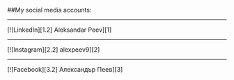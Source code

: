 ##My social media accounts:
<hr>
[![LinkedIn][1.2] Aleksandar Peev][1]
<hr>
 [![Instagram][2.2] alexpeev9][2]
<hr>
 [![Facebook][3.2] Александър Пеев][3]

<!-- Icons -->

[1.2]: linkedin.png (LinkedIn icon)
[2.2]: instagram.png (Instagram icon)
[3.2]: facebook.png (Facebook icon)


<!-- Links to my social media accounts -->

[1]: https://www.linkedin.com/in/alexpeev9
[2]: https://www.instagram.com/alexpeev9
[3]: https://www.facebook.com/alex.peev.1